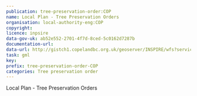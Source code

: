```yaml
---
publication: tree-preservation-order:COP
name: Local Plan - Tree Preservation Orders
organisation: local-authority-eng:COP
copyright: 
licence: inpsire
data-gov-uk: ab52e552-2701-4f7d-8ced-5c0162d7287b
documentation-url: 
data-url: http://gistch1.copelandbc.org.uk/geoserver/INSPIRE/wfs?service=WFS&version=2.0.0&request=GetFeature&typeName=INSPIRE:TPOs_PlanArea&outputFormat=GML32
task: gml
key: 
prefix: tree-preservation-order-COP
categories: Tree preservation order
---
```


Local Plan - Tree Preservation Orders
